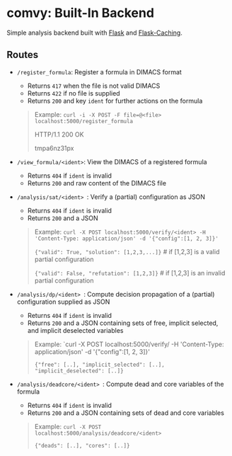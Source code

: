 # comvy: Built-In Backend

Simple analysis backend built with [Flask](https://flask.palletsprojects.com) and [Flask-Caching](https://flask-caching.readthedocs.io).

## Routes

* `/register_formula`: Register a formula in DIMACS format 
    * Returns `417` when the file is not valid DIMACS
    * Returns `422` if no file is supplied
    * Returns `200` and key `ident` for further actions on the formula
   > Example: `curl -i -X POST -F file=@<file> localhost:5000/register_formula`
   > 
   > HTTP/1.1 200 OK
   > 
   > tmpa6nz31px

* `/view_formula/<ident>`: View the DIMACS of a registered formula
    * Returns `404` if `ident` is invalid
    * Returns `200` and raw content of the DIMACS file

* `/analysis/sat/<ident> `: Verify a (partial) configuration as JSON
    * Returns `404` if `ident` is invalid
    * Returns `200` and a JSON
   > Example: `curl -X POST localhost:5000/verify/<ident> -H 'Content-Type: application/json' -d '{"config":[1, 2, 3]}'`
   > 
   > `{"valid": True, "solution": [1,2,3,...]}`  # if [1,2,3] is a valid partial configuration
   > 
   > `{"valid": False, "refutation": [1,2,3]}`  # if [1,2,3] is an invalid partial configuration

* `/analysis/dp/<ident> `: Compute decision propagation of a (partial) configuration supplied as JSON
    * Returns `404` if `ident` is invalid
    * Returns `200` and a JSON containing sets of free, implicit selected, and implicit deselected variables

   > Example: `curl -X POST localhost:5000/verify/<ident> -H 'Content-Type: application/json' -d '{"config":[1, 2, 3]}'
   > 
   > `{"free": [..], "implicit_selected": [..], "implicit_deselected": [..]}`

* `/analysis/deadcore/<ident> `: Compute dead and core variables of the formula
    * Returns `404` if `ident` is invalid
    * Returns `200` and a JSON containing sets of dead and core variables

   > Example: `curl -X POST localhost:5000/analysis/deadcore/<ident>`
   > 
   > `{"deads": [..], "cores": [..]}`



